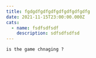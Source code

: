 ```yaml
---
title: fgdgdfgdfgdfgdfgdfgdfgdfg
date: 2021-11-15T23:00:00.000Z
cats:
  - name: fsdfsdfsdf
    description: sdfsdfsdfsd
---
```

`is the game chnaging ?`